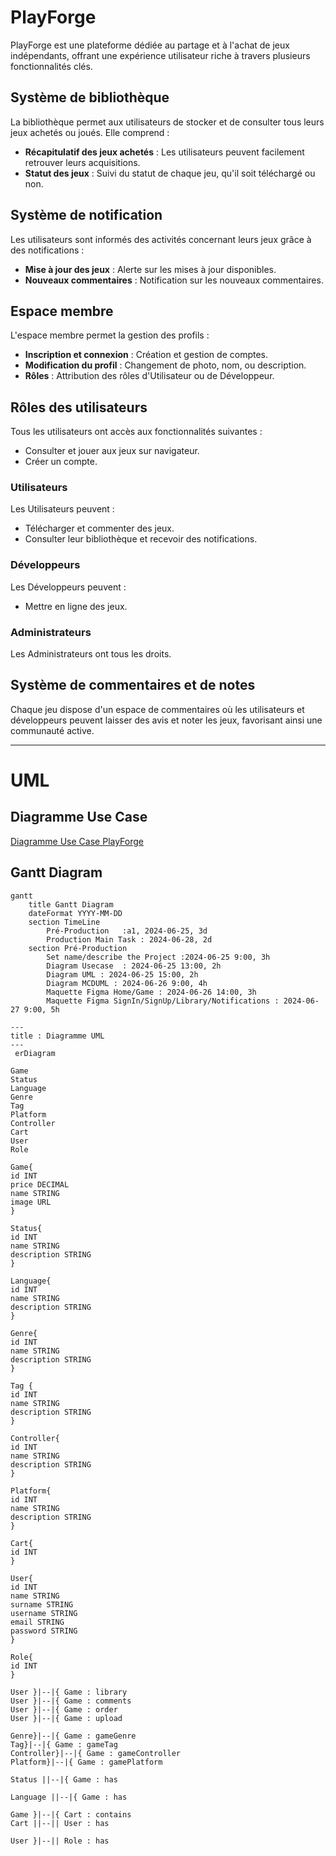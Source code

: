 # PlayForge

PlayForge est une plateforme dédiée au partage et à l'achat de jeux indépendants, offrant une expérience utilisateur riche à travers plusieurs fonctionnalités clés.

## Système de bibliothèque

La bibliothèque permet aux utilisateurs de stocker et de consulter tous leurs jeux achetés ou joués. Elle comprend :
- **Récapitulatif des jeux achetés** : Les utilisateurs peuvent facilement retrouver leurs acquisitions.
- **Statut des jeux** : Suivi du statut de chaque jeu, qu'il soit téléchargé ou non.

## Système de notification

Les utilisateurs sont informés des activités concernant leurs jeux grâce à des notifications :
- **Mise à jour des jeux** : Alerte sur les mises à jour disponibles.
- **Nouveaux commentaires** : Notification sur les nouveaux commentaires.

## Espace membre

L'espace membre permet la gestion des profils :
- **Inscription et connexion** : Création et gestion de comptes.
- **Modification du profil** : Changement de photo, nom, ou description.
- **Rôles** : Attribution des rôles d'Utilisateur ou de Développeur.

## Rôles des utilisateurs

Tous les utilisateurs ont accès aux fonctionnalités suivantes :
- Consulter et jouer aux jeux sur navigateur.
- Créer un compte.

### Utilisateurs

Les Utilisateurs peuvent :
- Télécharger et commenter des jeux.
- Consulter leur bibliothèque et recevoir des notifications.

### Développeurs

Les Développeurs peuvent :
- Mettre en ligne des jeux.

### Administrateurs

Les Administrateurs ont tous les droits.

## Système de commentaires et de notes

Chaque jeu dispose d'un espace de commentaires où les utilisateurs et développeurs peuvent laisser des avis et noter les jeux, favorisant ainsi une communauté active.

---

# UML 

## Diagramme Use Case

[Diagramme Use Case PlayForge](https://app.diagrams.net/?tags=%7B%7D&lightbox=1&highlight=0000ff&edit=_blank&layers=1&nav=1&title=playforge.drawio#R%3Cmxfile%3E%3Cdiagram%20name%3D%22Page-1%22%20id%3D%22qGl7KstBWzUXytD_VmfC%22%3E5Vxbc6M2FP41nmkfkkHceUycS6fddjLN7OzuowwKVhcjV8iJ3V9fyUgYgdcmWWPE%2BCUBIQSc7%2Bg7N8kTZ7pYP1K4nP9JEpRNbCtZT5y7iW3bgQv4P9GyKVuAZYVlS0pxItt2Dc%2F4P6Q6ytYVTlChdWSEZAwv9caY5DmKmdYGKSVvercXkulPXcIUtRqeY5i1W7%2FghM3L1tAOdu2%2FIZzO1ZOBH5VXFlB1ll9SzGFC3mpNzv3EmVJCWHm0WE9RJqSn5FLe9%2FCDq9WLUZSzLjc8h09%2FxPbme3r3F34g9OHr4nd6BVz5cmyjvpiSVZ4gcZM1cW4JZXOSkhxmnwhZ8kbAG%2F9BjG0kVnDFCG%2Bas0Umr%2FL3oZuv4v5rG3iq4du2IfKrHndr%2BYjybFM%2Fe0IULxBDVDa2v1V%2BfkFWNEaHPlDqDKQpYgf6OWU%2FlGjqICX5iAh%2FG7rhHSjKIMOvunZAqWRp1W%2BHAz%2BQULwHFq9PWHRIvCOA9C97NddNEb5%2FeuH3L8TILBkGl6TArlmyDy9J9p5Zso8uSfa%2BUbKvHK2LkH1gluzBJck%2BNEv29iXJHpzcU9%2FeekMp3NQ6LAnOWdHCphr%2FJ%2BC6KN%2FeNss3si%2FKN7LNMhJy3FeYreSTPhc8xG8CUszhUhyuFtlNzAjlonpFlOGYYwJnKHsiBWaY5LzLjDBGFrUONxlOxQUmsKuDRFYswzmaVmmigwiI4dD6oMjk1crrkAkuX52%2F7bJFjmya1xJFvtWXhreE%2FJTBzQvhqnJI0g8ULvjh7dscM%2FS8hFv9e6OwIcYtLSJ6%2F4oEO5ZSpChe0YJrz9%2BoKOeIaI1JziCXOJV3xiTL4LLAs0z1UBICljirhOOcCJkqhSiRidrABPuQASDsCxunhc3E9jP%2B3NtiCXMNG%2F%2FflUgM3r5wMV6VYr3hHYC7XG%2FFY81g%2FD3dctcVF62YJeI6TWe%2F2C4nOf6Clu1G8sCzft3epUblR6n4fysSpFwvrEeOfqFehn9b%2BT5lp5ba8C%2FFy6KDtrRRPKiynaF1dWS9NrLA3YNs0BuuTp9W5doO3WYWNThiWxJYzLdPr4Y6nlI9hM1RkxQN5r79HHJua0riPM5WSZssxRtv7Y%2BOE5QWJ0b5VrgtU7TASSLG4DzJ5zHc8Z90Mfng3u3Eu%2BuOiVK31oSpyiDyKZN6pWHfROK6FbmhNpkk4O%2FznhfrJ%2FExtS7k5aXgitCD%2FxyZRqI3ScIvp8J%2BiuIU%2F5PhGYVCPCPh08pDUYTqD82oXh%2F5hDVmlZvOj7%2FVjnc0Kk60WtTXOot%2Bq5904d4T06yiz7HFXV7bLTWfZ70f%2BZzv5tkr6xoAhd1YiBa03dVPJMW5efzlKblJ0TqqfjoYf9ltv2JKEWTCRMA45lTGzBMjaMSylVk4Jkbf60mMbg%2BlWGUGQN0MlMma44bAuva5P%2FDOJQ1nd8bDjkaip1zqjqSUfxG5mmIBYDU0pvwkedtOaVojuY4%2BkhM1ZnD5za2BTsWJbjBCO6Zm0UnsmBdEgQaBymqYa8jsNmjKNReRQaeQIZQhQyuDstpI57%2BePimHNdXdB77O88AKooHtZdtcDhzUiaTpLqoTTo812ybL6GiiOuB4Osz7zHlw1qjuXOb8oDHvMz7zDLO8gaVPdaeZ2%2B7ZXnpjtJfeKe2la%2Ft63Ke4zlx76ZlGxlOyWGwLTmWhYjQMXHmnEvowGDqv5psG7edlRmAyNmDtBrD%2B4CWoH7u4AwF7n2DBVmWF33qi5AVn4wEYeDrA7uAZ8dA0gMuyx2Ot7DGFlI0GYbeBcDQ4N7t9rE16t3e8fzXTkDUPFb6PbFmm2y5Umu%2F6Kh08RWnZsoDpnq7bx8INVWa8juxAyzGLPHnnwPRj81CM13NyuetsPFtyubGAwfU%2BmFv2Qz1Qc0JbH6jvWLlt4kdAGCdbiyJqpH6oF%2FLMJ5Ae1yl8sEDlhKHGGJyH3SOscfYClW8ch%2Bg1jfCj9Skn1Ac6e31K%2BcGj4pBTrrNwHd%2FXIFBKaS6JOOdy%2FLuTiLZtf9AFT5ZpVNFYJBF8mCoaVbhzU4UzxvjEOWV8Evr6YgLjicLbt4Ggv%2FjFq3PH6Jijcynu5L8%2BsX%2B%2Be41FtpH9QeKI%2FGZusvEufccpYyQO76Rxius11sAYH6goLTcnf3xH3vIx1n6cxu6jYPDaD2hvrLxZsfkzoq84Prjrz%2Fz9lcBqbOOz9%2BTpz7vBst%2FNXlHk1y0oj%2BejI0a0Y8DeeXPxcDvxfw6XPhYX7d0A0uvW7pFurAftxMMzo3g5cvqJGoV%2BAKyB6Uc9bORqbndV83P9hAE%2F3f0WY%2Bl17X7S0rn%2FHw%3D%3D%3C%2Fdiagram%3E%3C%2Fmxfile%3E)

## Gantt Diagram

```mermaid
gantt
    title Gantt Diagram
    dateFormat YYYY-MM-DD
    section TimeLine
        Pré-Production   :a1, 2024-06-25, 3d
        Production Main Task : 2024-06-28, 2d
    section Pré-Production
        Set name/describe the Project :2024-06-25 9:00, 3h
        Diagram Usecase  : 2024-06-25 13:00, 2h
        Diagram UML : 2024-06-25 15:00, 2h
        Diagram MCDUML : 2024-06-26 9:00, 4h
        Maquette Figma Home/Game : 2024-06-26 14:00, 3h
        Maquette Figma SignIn/SignUp/Library/Notifications : 2024-06-27 9:00, 5h
````
``` mermaid
---
title : Diagramme UML
---
 erDiagram
 
Game
Status
Language
Genre
Tag
Platform
Controller
Cart
User
Role

Game{
id INT
price DECIMAL
name STRING
image URL
}

Status{
id INT
name STRING
description STRING
}

Language{
id INT
name STRING
description STRING
}

Genre{
id INT
name STRING
description STRING
}

Tag {
id INT
name STRING
description STRING
}

Controller{
id INT
name STRING
description STRING
}

Platform{
id INT
name STRING
description STRING
}

Cart{
id INT
}

User{
id INT
name STRING
surname STRING
username STRING
email STRING
password STRING
}

Role{
id INT 
}

User }|--|{ Game : library
User }|--|{ Game : comments
User }|--|{ Game : order
User }|--|{ Game : upload

Genre}|--|{ Game : gameGenre
Tag}|--|{ Game : gameTag
Controller}|--|{ Game : gameController
Platform}|--|{ Game : gamePlatform

Status ||--|{ Game : has

Language ||--|{ Game : has

Game }|--|{ Cart : contains
Cart ||--|| User : has

User }|--|| Role : has

